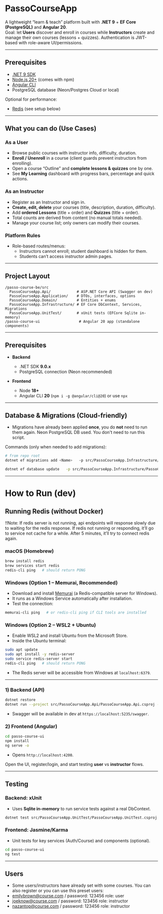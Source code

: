 # PassoCourseApp

A lightweight “learn & teach” platform built with **.NET 9** + **EF Core (PostgreSQL)** and **Angular 20**.  
Goal: let **Users** discover and enroll in courses while **Instructors** create and manage their own courses (lessons + quizzes). Authentication is JWT-based with role-aware UI/permissions.

---
## Prerequisites

- [.NET 9 SDK](https://dotnet.microsoft.com/download)
- [Node.js 20+](https://nodejs.org/) (comes with npm)
- [Angular CLI](https://angular.dev/tools/cli)
- PostgreSQL database (Neon/Postgres Cloud or local)

Optional for performance:
- [Redis](https://redis.io/) (see setup below)

---

## What you can do (Use Cases)

### As a User
- Browse public courses with instructor info, difficulty, duration.
- **Enroll / Unenroll** in a course (client guards prevent instructors from enrolling).
- Open a course “Outline” and **complete lessons & quizzes** one by one.
- See **My Learning** dashboard with progress bars, percentage and quick actions.

### As an Instructor
- Register as an Instructor and sign in.
- **Create, edit, delete** your courses (title, description, duration, difficulty).
- Add **ordered Lessons** (title + order) and **Quizzes** (title + order).
- Total counts are derived from content (no manual totals needed).
- Manage your course list; only owners can modify their courses.

### Platform Rules
- Role-based routes/menus:
  - Instructors cannot enroll; student dashboard is hidden for them.
  - Students can’t access instructor admin pages.

---

## Project Layout

```
/passo-course-be/src
  PassoCourseApp.Api/            # ASP.NET Core API (Swagger on dev)
  PassoCourseApp.Application/    # DTOs, interfaces, options
  PassoCourseApp.Domain/         # Entities + enums
  PassoCourseApp.Infrastructure/ # EF Core DbContext, Services, Migrations
  PassoCourseApp.UnitTest/       # xUnit tests (EFCore Sqlite in-memory)
/passo-course-ui                  # Angular 20 app (standalone components)
```

---

## Prerequisites

- **Backend**
  - .NET SDK **9.0.x**
  - PostgreSQL connection (Neon recommended)

- **Frontend**
  - Node **18+**
  - Angular CLI **20** (`npm i -g @angular/cli@20`) or use `npx`

---


## Database & Migrations (Cloud-friendly)

- Migrations have already been applied **once**, you do **not** need to run them again. Neon 
PostgreSQL DB used. You don't need to run this script.

Commands (only when needed to add migrations):

```bash
# from repo root
dotnet ef migrations add <Name>   -p src/PassoCourseApp.Infrastructure/PassoCourseApp.Infrastructure.csproj   -s src/PassoCourseApp.Api/PassoCourseApp.Api.csproj

dotnet ef database update   -p src/PassoCourseApp.Infrastructure/PassoCourseApp.Infrastructure.csproj   -s src/PassoCourseApp.Api/PassoCourseApp.Api.csproj
```

---

# How to Run (dev)

## Running Redis (without Docker)

!!Note:  If redis server is not running, api endpoints will response slowly due to waiting for the redis response. If redis not running or responding, it’ll go to service not cache for a while. After 5 minutes, it’ll try to connect redis again.

### macOS (Homebrew)

```bash
brew install redis
brew services start redis
redis-cli ping   # should return PONG
```

### Windows (Option 1 – Memurai, Recommended)

- Download and install [Memurai](https://www.memurai.com/download) (a Redis-compatible server for Windows).  
- It runs as a Windows Service automatically after installation.  
- Test the connection:

```powershell
memurai-cli ping   # or redis-cli ping if CLI tools are installed
```

### Windows (Option 2 – WSL2 + Ubuntu)

- Enable WSL2 and install Ubuntu from the Microsoft Store.  
- Inside the Ubuntu terminal:

```bash
sudo apt update
sudo apt install -y redis-server
sudo service redis-server start
redis-cli ping   # should return PONG
```

- The Redis server will be accessible from Windows at `localhost:6379`.

---

### 1) Backend (API)
```bash
dotnet restore
dotnet run --project src/PassoCourseApp.Api/PassoCourseApp.Api.csproj --launch-profile https
```
- Swagger will be available in dev at `https://localhost:5235/swagger`.

### 2) Frontend (Angular)
```bash
cd passo-course-ui
npm install
ng serve -o
```
- Opens `http://localhost:4200`.

Open the UI, register/login, and start testing **user** vs **instructor** flows.

---

## Testing

### Backend: xUnit
- Uses **Sqlite in-memory** to run service tests against a real DbContext.
```bash
dotnet test src/PassoCourseApp.UnitTest/PassoCourseApp.UnitTest.csproj
```

### Frontend: Jasmine/Karma
- Unit tests for key services (Auth/Course) and components (optional).
```bash
cd passo-course-ui
ng test
```

---


## Users
- Some users/instructors have already set with some courses. You can also register or you can use this preset users:
- emilybrown@course.com / password: 123456 role: user
- joeknow@course.com / password: 123456 role: instructor
- nazantop@course.com / password: 123456 role: instructor
